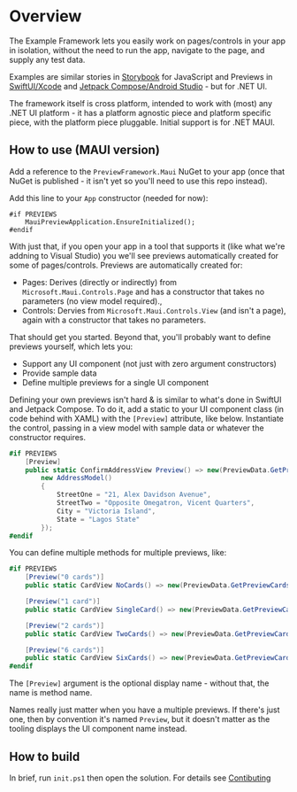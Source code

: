 # Overview

The Example Framework lets you easily work on pages/controls in your app in isolation, without the
need to run the app, navigate to the page, and supply any test data.

Examples are similar stories in [Storybook](https://storybook.js.org/) for JavaScript and Previews in
[SwiftUI/Xcode](https://developer.apple.com/documentation/xcode/previewing-your-apps-interface-in-xcode)
and [Jetpack Compose/Android Studio](https://developer.android.com/develop/ui/compose/tooling/previews) -
but for .NET UI.

The framework itself is cross platform, intended to work with (most) any .NET UI platform -
it has a platform agnostic piece and platform specific piece, with the platform piece pluggable.
Initial support is for .NET MAUI.

## How to use (MAUI version)

Add a reference to the `PreviewFramework.Maui` NuGet to your app (once that NuGet is published - it isn't yet so you'll need to use this repo instead).

Add this line to your `App` constructor (needed for now):

```
#if PREVIEWS
    MauiPreviewApplication.EnsureInitialized();
#endif
```

With just that, if you open your app in a tool that supports it (like what we're addning to Visual Studio) you we'll see previews automatically created for some of pages/controls.
Previews are automatically created for:

- Pages: Derives (directly or indirectly) from `Microsoft.Maui.Controls.Page` and has a constructor that takes no parameters (no view model required).,
- Controls: Dervies from `Microsoft.Maui.Controls.View` (and isn't a page), again with a constructor that takes no parameters.

That should get you started. Beyond that, you'll probably want to define previews yourself, which lets you:

- Support any UI component (not just with zero argument constructors)
- Provide sample data
- Define multiple previews for a single UI component

Defining your own previews isn't hard & is similar to what's done in SwiftUI and Jetpack Compose. To do it, add a static to your UI component class (in code behind with XAML) with the `[Preview]` attribute, like below. Instantiate the control, passing in a view model with sample data or whatever the constructor requires.

```C#
#if PREVIEWS
    [Preview]
    public static ConfirmAddressView Preview() => new(PreviewData.GetPreviewProducts(1), new DeliveryTypeModel(),
        new AddressModel()
        {
            StreetOne = "21, Alex Davidson Avenue",
            StreetTwo = "Opposite Omegatron, Vicent Quarters",
            City = "Victoria Island",
            State = "Lagos State"
        });
#endif
```

You can define multiple methods for multiple previews, like:

```C#
#if PREVIEWS
    [Preview("0 cards")]
    public static CardView NoCards() => new(PreviewData.GetPreviewCards(0));

    [Preview("1 card")]
    public static CardView SingleCard() => new(PreviewData.GetPreviewCards(1));

    [Preview("2 cards")]
    public static CardView TwoCards() => new(PreviewData.GetPreviewCards(2));

    [Preview("6 cards")]
    public static CardView SixCards() => new(PreviewData.GetPreviewCards(6));
#endif
```

The `[Preview]` argument is the optional display name - without that, the name
is method name.

Names really just matter when you have a multiple previews. If there's just one,
then by convention it's named `Preview`, but it doesn't matter as the tooling
displays the UI component name instead.

## How to build

In brief, run `init.ps1` then open the solution. For details see [Contibuting](Contributing.md)
